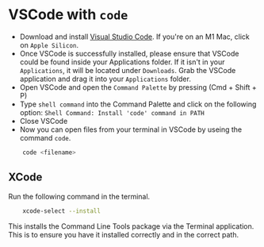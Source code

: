 # VSCode with `code`

- Download and install [Visual Studio Code](https://code.visualstudio.com/download). If you're on an M1 Mac, click on `Apple Silicon`.
- Once VSCode is successfully installed, please ensure that VSCode could be found inside your Applications folder. If it isn't in your `Applications`, it will be located under `Downloads`. Grab the VSCode application and drag it into your `Applications` folder.
- Open VSCode and open the `Command Palette` by pressing (Cmd + Shift + P)
- Type `shell command` into the Command Palette and click on the following option: `Shell Command: Install 'code' command in PATH`
- Close VSCode
- Now you can open files from your terminal in VSCode by useing the command `code`.

```zsh
    code <filename>
```

## XCode

Run the following command in the terminal.

```zsh
    xcode-select --install
```

This installs the Command Line Tools package via the Terminal application. This is to ensure you have it installed correctly and in the correct path.

